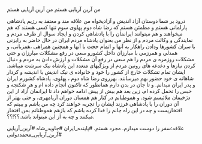 من آرین آریایی هستم من آرین آریایی هستم 

درود بر شما دوستان آزاد اندیش و آزادیخواه 
من علاقه مند و معتقد به رژیم پادشاهی پارلمانی هستم 
و مطمئن هستم که رضا شاه دوم پهلوی سوم تنها کسی هستند که هم میخواهند و هم میتوانند ایرانمان را با پادشاهی کردن و ایجاد سوال از طرف مردم و نمایندگی و وکالت مردم و از نظر من بعنوان پادشاه مردم ایران در حال حاضر به رایزنی با سران کشورها
ودادن راهکار به آنها و اتمام حجت با آنها و همچنین همراهی ،همزبانی، و همدلی و همرزمی با مبارزان داخل کشورو سعی در رفع مشکلات مبارزان و حتی مشکلات روزمره ی مردم را هم سعی در رفع آن مشکلات و ارزش دادن به مردم و دنبال کردن نیازها و دغدغه های روتین مردم از ویژگیهای متعدد این پادشاه نیک سرشت میباشد. ایشان تمام تشکلات خارج از کشور را خود و خانواده ی نیک اندیش با اندیشه و کردار شاهانه ی خود حضور بهم میرسانند.
بهرروی رضا شاه دوم ، پهلوی، پادشاه کشورم ایران و پدر ایران میدانم. و تا جان در بدن دارم همانطور که تاکنون انجام داده ام و هر شکنجه و حبس را تحمل کرده ام، زین بعد هم بیش از پیش ادامه خواهم داد تا ایرانمان آزاد از این دژخیمان ملائیسم شود. و هموطنانم در کنار هم همسان دوران آریامهری، و حتی بهتر از آن دوران را با پادشاهی فرزند ایشان را تجربه خواهند کرد چه من باشم و ببینم که افتخاریست و چه در این راه جانم را فدا کرده باشم که بازهم هموطنانم بمن افتخار میکنند و چه به از این میتواند باشد.؟؟!؟؟.

علاقه:سفر را دوست میدارم.
مجرد هستم.
#پاینده_ایران #جاوید_شاه #آرین_آریایی #آرین_آریایی_محمددولتی 
